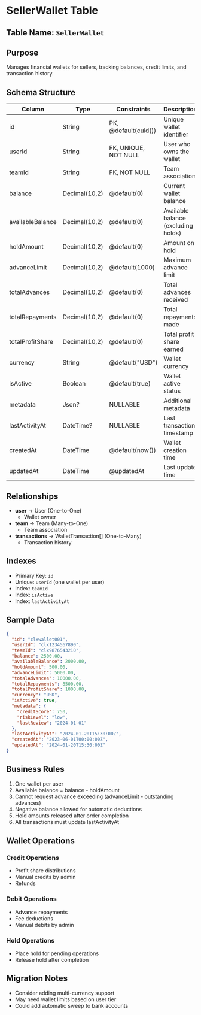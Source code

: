 # SellerWallet Table

## Table Name: `SellerWallet`

## Purpose
Manages financial wallets for sellers, tracking balances, credit limits, and transaction history.

## Schema Structure

| Column | Type | Constraints | Description |
|--------|------|------------|-------------|
| id | String | PK, @default(cuid()) | Unique wallet identifier |
| userId | String | FK, UNIQUE, NOT NULL | User who owns the wallet |
| teamId | String | FK, NOT NULL | Team association |
| balance | Decimal(10,2) | @default(0) | Current wallet balance |
| availableBalance | Decimal(10,2) | @default(0) | Available balance (excluding holds) |
| holdAmount | Decimal(10,2) | @default(0) | Amount on hold |
| advanceLimit | Decimal(10,2) | @default(1000) | Maximum advance limit |
| totalAdvances | Decimal(10,2) | @default(0) | Total advances received |
| totalRepayments | Decimal(10,2) | @default(0) | Total repayments made |
| totalProfitShare | Decimal(10,2) | @default(0) | Total profit share earned |
| currency | String | @default("USD") | Wallet currency |
| isActive | Boolean | @default(true) | Wallet active status |
| metadata | Json? | NULLABLE | Additional metadata |
| lastActivityAt | DateTime? | NULLABLE | Last transaction timestamp |
| createdAt | DateTime | @default(now()) | Wallet creation time |
| updatedAt | DateTime | @updatedAt | Last update time |

## Relationships

- **user** → User (One-to-One)
  - Wallet owner
- **team** → Team (Many-to-One)
  - Team association
- **transactions** → WalletTransaction[] (One-to-Many)
  - Transaction history

## Indexes

- Primary Key: `id`
- Unique: `userId` (one wallet per user)
- Index: `teamId`
- Index: `isActive`
- Index: `lastActivityAt`

## Sample Data

```json
{
  "id": "clxwallet001",
  "userId": "clx1234567890",
  "teamId": "clx9876543210",
  "balance": 2500.00,
  "availableBalance": 2000.00,
  "holdAmount": 500.00,
  "advanceLimit": 5000.00,
  "totalAdvances": 10000.00,
  "totalRepayments": 8500.00,
  "totalProfitShare": 1000.00,
  "currency": "USD",
  "isActive": true,
  "metadata": {
    "creditScore": 750,
    "riskLevel": "low",
    "lastReview": "2024-01-01"
  },
  "lastActivityAt": "2024-01-20T15:30:00Z",
  "createdAt": "2023-06-01T00:00:00Z",
  "updatedAt": "2024-01-20T15:30:00Z"
}
```

## Business Rules

1. One wallet per user
2. Available balance = balance - holdAmount
3. Cannot request advance exceeding (advanceLimit - outstanding advances)
4. Negative balance allowed for automatic deductions
5. Hold amounts released after order completion
6. All transactions must update lastActivityAt

## Wallet Operations

### Credit Operations
- Profit share distributions
- Manual credits by admin
- Refunds

### Debit Operations
- Advance repayments
- Fee deductions
- Manual debits by admin

### Hold Operations
- Place hold for pending operations
- Release hold after completion

## Migration Notes

- Consider adding multi-currency support
- May need wallet limits based on user tier
- Could add automatic sweep to bank accounts